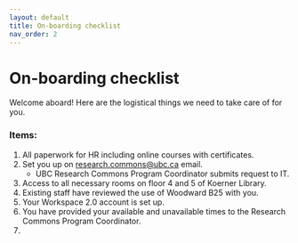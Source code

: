 ```yaml
---
layout: default
title: On-boarding checklist
nav_order: 2
---
```

# On-boarding checklist
Welcome aboard! Here are the logistical things we need to take care of for you.
### Items:
1. All paperwork for HR including online courses with certificates.
1. Set you up on research.commons@ubc.ca email. 
   - UBC Research Commons Program Coordinator submits request to IT.
1. Access to all necessary rooms on floor 4 and 5 of Koerner Library.
1. Existing staff have reviewed the use of Woodward B25 with you.
1. Your Workspace 2.0 account is set up.
1. You have provided your available and unavailable times to the Research Commons Program Coordinator.
1. 
